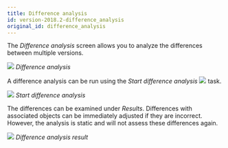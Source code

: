 ```yaml
---
title: Difference analysis
id: version-2018.2-difference_analysis
original_id: difference_analysis
---
```


The *Difference analysis* screen allows you to analyze the differences between multiple versions.

![](../assets/sf/image52.png)
*Difference analysis*

A difference analysis can be run using the *Start difference analysis* ![](../assets/sf/image53.png) task.

![](../assets/sf/image54.png)
*Start difference analysis*

The differences can be examined under *Results*. Differences with associated objects can be immediately adjusted if they are incorrect. However, the analysis is static and will not assess these differences again. 

![](../assets/sf/image55.png)
*Difference analysis result*